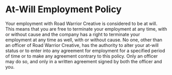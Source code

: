 # At-Will Employment Policy

Your employment with Road Warrior Creative is considered to be at will. This means that you are free to terminate your employment at any time, with or without cause and the company has a right to terminate your employment at any time as well, with or without cause. No one, other than an officer of Road Warrior Creative, has the authority to alter your at-will status or to enter into any agreement for employment for a specified period of time or to make any agreement contrary to this policy. Only an officer may do so, and only in a written agreement signed by both the officer and you.
